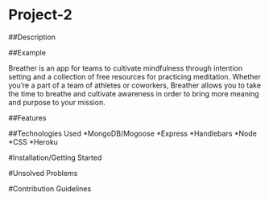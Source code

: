 # Project-2
##Description



##Example

Breather is an app for teams to cultivate mindfulness through intention setting and a collection of free resources for practicing meditation. Whether you’re a part of a team of athletes or coworkers, Breather allows you to take the time to breathe and cultivate awareness in order to bring more meaning and purpose to your mission. 

##Features


##Technologies Used
*MongoDB/Mogoose
*Express
*Handlebars
*Node
*CSS
*Heroku

#Installation/Getting Started

#Unsolved Problems

#Contribution Guidelines 
